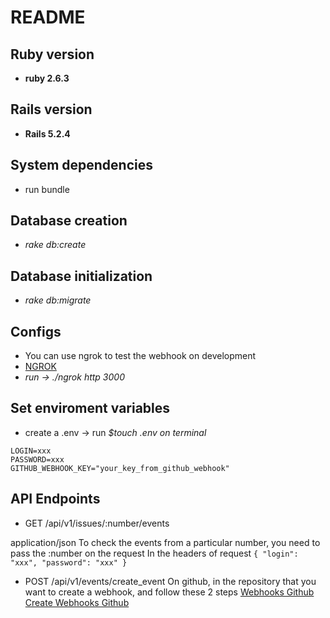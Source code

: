 # README

## Ruby version

  - **ruby 2.6.3**

## Rails version

  - **Rails 5.2.4**

## System dependencies

  - run bundle

## Database creation
  - *rake db:create*

## Database initialization
  - *rake db:migrate*

## Configs

  - You can use ngrok to test the webhook on development
  - [NGROK](https://ngrok.com/download)
  - *run -> ./ngrok http 3000*

## Set enviroment variables

  - create a .env -> run *$touch .env on terminal*

  ```
  LOGIN=xxx
  PASSWORD=xxx
  GITHUB_WEBHOOK_KEY="your_key_from_github_webhook"
  ```

## API Endpoints

  - GET /api/v1/issues/:number/events

  application/json
    To check the events from a particular number, you need to pass the :number on the request
    In the headers of request
    ```
    {
      "login": "xxx",
      "password": "xxx"
    }
    ```
  - POST /api/v1/events/create_event
    On github, in the repository that you want to create a webhook, and follow these 2 steps
    [Webhooks Github](https://developer.github.com/webhooks/)
    [Create Webhooks Github](https://developer.github.com/webhooks/creating/)


